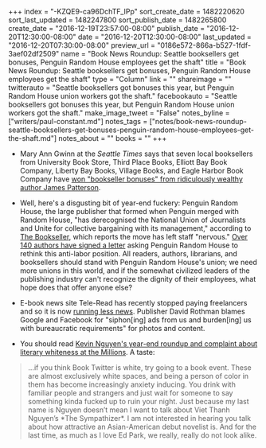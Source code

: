+++
index = "-KZQE9-ca96DchTF_IPp"
sort_create_date = 1482220620
sort_last_updated = 1482247800
sort_publish_date = 1482265800
create_date = "2016-12-19T23:57:00-08:00"
publish_date = "2016-12-20T12:30:00-08:00"
date = "2016-12-20T12:30:00-08:00"
last_updated = "2016-12-20T07:30:00-08:00"
preview_url = "0186e572-866a-b527-1fdf-3aef02df2509"
name = "Book News Roundup: Seattle booksellers get bonuses, Penguin Random House employees get the shaft"
title = "Book News Roundup: Seattle booksellers get bonuses, Penguin Random House employees get the shaft"
type = "Column"
link = ""
shareimage = ""
twitterauto = "Seattle booksellers got bonuses this year, but Penguin Random House union workers got the shaft."
facebookauto = "Seattle booksellers got bonuses this year, but Penguin Random House union workers got the shaft."
make_image_tweet = "False"
notes_byline = ["writers/paul-constant.md"]
notes_tags = ["notes/book-news-roundup-seattle-booksellers-get-bonuses-penguin-random-house-employees-get-the-shaft.md"]
notes_about = ""
books = ""
+++
* Mary Ann Gwinn at the *Seattle Times* says that seven local booksellers from University Book Store, Third Place Books, Elliott Bay Book Company, Liberty Bay Books, Village Books, and Eagle Harbor Book Company have [won "bookseller bonuses" from ridiculously wealthy author James Patterson](http://www.seattletimes.com/entertainment/books/seven-washington-state-booksellers-get-james-patterson-holiday-bonuses/).

* Well, here's a disgusting bit of year-end fuckery: Penguin Random House, the large publisher that formed when Penguin merged with Random House, "has derecognised the National Union of Journalists and Unite for collective bargaining with its management," according to [The Bookseller](http://www.thebookseller.com/news/bewilderment-among-staff-prh-derecognises-unions-448421), which reports the move has left staff "nervous." [Over 140 authors have signed a letter](https://www.theguardian.com/books/2016/dec/19/more-than-140-authors-call-on-penguin-random-house-to-reinstate-union-recognition) asking Penguin Random House to rethink this anti-labor position. All readers, authors, librarians, and booksellers should stand with Penguin Random House's union; we need more unions in this world, and if the somewhat civilized leaders of the publishing industry can't recognize the dignity of their employees, what hope does that offer anyone else?

* E-book news site Tele-Read has recently stopped paying freelancers and so it is now [running less news](https://teleread.org/2016/12/19/teleread-posting-less-but-still-with-news-and-views-you-cant-find-elsewhere/?utm_source=feedburner&utm_medium=feed&utm_campaign=Feed%3A+teleread%2FKHnj+%28TeleRead%3A+Bring+the+E-Books+Home%29). Publisher David Rothman blames Google and Facebook for "siphon[ing] ads from us and burden[ing] us with bureaucratic requirements" for photos and content.

* You should read [Kevin Nguyen's year-end roundup and complaint about literary whiteness at the Millions](http://www.themillions.com/2016/12/year-reading-kevin-nguyen.html). A taste:

<blockquote>...if you think Book Twitter is white, try going to a book event. These are almost exclusively white spaces, and being a person of color in them has become increasingly anxiety inducing. You drink with familiar people and strangers and just wait for someone to say something kinda fucked up to ruin your night. Just because my last name is Nguyen doesn’t mean I want to talk about Viet Thanh Nguyen’s *The Sympathizer*. I am not interested in hearing you talk about how attractive an Asian-American debut novelist is. And for the last time, as much as I love Ed Park, we really, really do not look alike.</blockquote>




